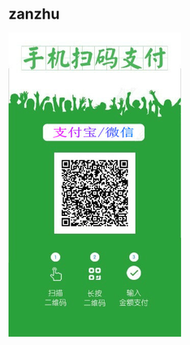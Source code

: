 # zanzhu
![image](https://github.com/ylwb520/zanzhu/blob/master/2in1%E5%BE%AE%E4%BF%A1%E5%92%8C%E6%94%AF%E4%BB%98%E5%AE%9D.jpg)
